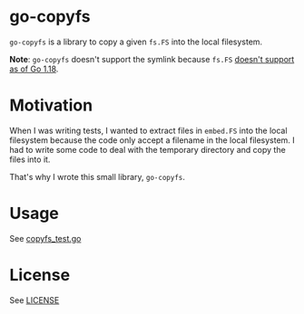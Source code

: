 # go-copyfs

`go-copyfs` is a library to copy a given `fs.FS` into the local filesystem.

**Note**: `go-copyfs` doesn't support the symlink because `fs.FS` [doesn't support as of Go 1.18](https://github.com/golang/go/issues/49580).

# Motivation

When I was writing tests, I wanted to extract files in `embed.FS` into the local filesystem because the code only accept a filename in the local filesystem. I had to write some code to deal with the temporary directory and copy the files into it.

That's why I wrote this small library, `go-copyfs`.

# Usage

See [copyfs_test.go](copyfs_test.go)

# License

See [LICENSE](LICENSE)
